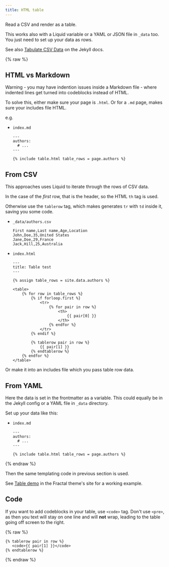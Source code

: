 ```yaml
---
title: HTML table
---
```


Read a CSV and render as a table.

This works also with a Liquid variable or a YAML or JSON file in `_data` too. You just need to set up your data as rows.

See also [Tabulate CSV Data](https://jekyllrb.com/tutorials/csv-to-table/) on the Jekyll docs.

{% raw %}


## HTML vs Markdown

Warning - you may have indention issues inside a Markdown file - where indented lines get turned into codeblocks instead of HTML. 

To solve this, either make sure your page is `.html`. Or for a `.md` page, makes sure your includes file HTML.

e.g.

- `index.md`
    ```liquid
    ---
    authors:
      # ...
    ---

   {% include table.html table_rows = page.authors %}
    ```


## From CSV

This approaches uses Liquid to iterate through the rows of CSV data.

In the case of the _first_ row, that is the header, so the HTML `th` tag is used.

Otherwise use the `tablerow` tag, which makes generates `tr` with `td` inside it, saving you some code.

- `_data/authors.csv`
    ```
    First name,Last name,Age,Location
    John,Doe,35,United States
    Jane,Doe,29,France
    Jack,Hill,25,Australia
    ```
- `index.html`
    ```liquid
    ---
    title: Table test
    ---
    
   {% assign table_rows = site.data.authors %}

    <table>
        {% for row in table_rows %}
            {% if forloop.first %}
                <tr>
                    {% for pair in row %}
                        <th>
                            {{ pair[0] }}
                        </th>
                    {% endfor %}
                </tr>
            {% endif %}

            {% tablerow pair in row %}
                {{ pair[1] }}
            {% endtablerow %}
        {% endfor %}
    </table>
    ```

Or make it into an includes file which you pass table row data.


## From YAML

Here the data is set in the frontmatter as a variable. This could equally be in the Jekyll config or a YAML file in `_data` directory.

Set up your data like this:

- `index.md`
    ```liquid
    ---
    authors:
      # ...
    ---

   {% include table.html table_rows = page.authors %}
    ```

{% endraw %}

Then the same templating code in previous section is used.

See [Table demo](https://michaelcurrin.github.io/fractal/table-demo.html) in the Fractal theme's site for a working example.


## Code

If you want to add codeblocks in your table, use `<code>` tag. Don't use `<pre>`, as then you text will stay on one line and will **not** wrap, leading to the table going off screen to the right.

{% raw %}

```liquid
{% tablerow pair in row %}
   <code>{{ pair[1] }}</code>
{% endtablerow %}
```

{% endraw %}
